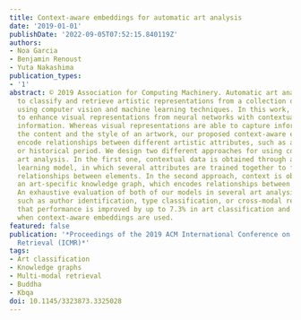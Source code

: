 ```yaml
---
title: Context-aware embeddings for automatic art analysis
date: '2019-01-01'
publishDate: '2022-09-05T07:52:15.840119Z'
authors:
- Noa Garcia
- Benjamin Renoust
- Yuta Nakashima
publication_types:
- '1'
abstract: © 2019 Association for Computing Machinery. Automatic art analysis aims
  to classify and retrieve artistic representations from a collection of images by
  using computer vision and machine learning techniques. In this work, we propose
  to enhance visual representations from neural networks with contextual artistic
  information. Whereas visual representations are able to capture information about
  the content and the style of an artwork, our proposed context-aware embeddings additionally
  encode relationships between different artistic attributes, such as author, school,
  or historical period. We design two different approaches for using context in automatic
  art analysis. In the first one, contextual data is obtained through a multi-task
  learning model, in which several attributes are trained together to find visual
  relationships between elements. In the second approach, context is obtained through
  an art-specific knowledge graph, which encodes relationships between artistic attributes.
  An exhaustive evaluation of both of our models in several art analysis problems,
  such as author identification, type classification, or cross-modal retrieval, show
  that performance is improved by up to 7.3% in art classification and 37.24% in retrieval
  when context-aware embeddings are used.
featured: false
publication: '*Proceedings of the 2019 ACM International Conference on Multimedia
  Retrieval (ICMR)*'
tags:
- Art classification
- Knowledge graphs
- Multi-modal retrieval
- Buddha
- Kbqa
doi: 10.1145/3323873.3325028
---
```


